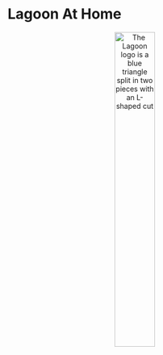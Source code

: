# Lagoon At Home

<p align="center">
 <img src="./docs/images/lagoon-logo.png" alt="The Lagoon logo is a blue triangle split in two pieces with an L-shaped cut" width="40%">
</p>
